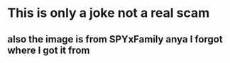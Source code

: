 # This is only a joke not a real scam
## also the image is from SPYxFamily anya I forgot where I got it from
